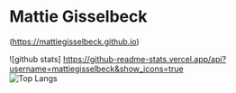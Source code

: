 # Mattie Gisselbeck

(https://mattiegisselbeck.github.io)


![github stats] https://github-readme-stats.vercel.app/api?username=mattiegisselbeck&show_icons=true
<br>
![Top Langs](https://github-readme-stats.vercel.app/api/top-langs/?username=mattiegisselbeck&langs_count=3&hide=go,html,css,tex)

<!-- ![Top Langs](https://github-readme-stats.vercel.app/api/top-langs/?username=mattiegisselbeck&langs_count=5) -->

 
